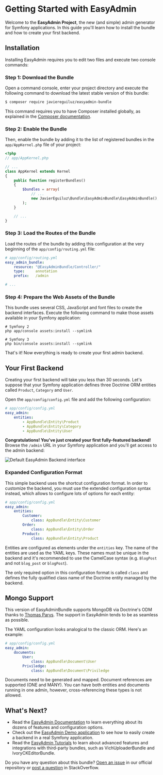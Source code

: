 Getting Started with EasyAdmin
==============================

Welcome to the **EasyAdmin Project**, the new (and simple) admin generator for
Symfony applications. In this guide you'll learn how to install the bundle and
how to create your first backend.

Installation
------------

Installing EasyAdmin requires you to edit two files and execute two console
commands:

### Step 1: Download the Bundle

Open a command console, enter your project directory and execute the
following command to download the latest stable version of this bundle:

```bash
$ composer require javiereguiluz/easyadmin-bundle
```

This command requires you to have Composer installed globally, as explained
in the [Composer documentation](https://getcomposer.org/doc/00-intro.md).

### Step 2: Enable the Bundle

Then, enable the bundle by adding it to the list of registered bundles in the
`app/AppKernel.php` file of your project:

```php
<?php
// app/AppKernel.php

// ...
class AppKernel extends Kernel
{
    public function registerBundles()
    {
        $bundles = array(
            // ...
            new JavierEguiluz\Bundle\EasyAdminBundle\EasyAdminBundle(),
        );
    }

    // ...
}
```

### Step 3: Load the Routes of the Bundle

Load the routes of the bundle by adding this configuration at the very beginning
of the `app/config/routing.yml` file:

```yaml
# app/config/routing.yml
easy_admin_bundle:
    resource: "@EasyAdminBundle/Controller/"
    type:     annotation
    prefix:   /admin

# ...
```

### Step 4: Prepare the Web Assets of the Bundle

This bundle uses several CSS, JavaScript and font files to create the backend
interfaces. Execute the following command to make those assets available in your
Symfony application:

```cli
# Symfony 2
php app/console assets:install --symlink

# Symfony 3
php bin/console assets:install --symlink
```

That's it! Now everything is ready to create your first admin backend.

Your First Backend
------------------

Creating your first backend will take you less than 30 seconds. Let's suppose
that your Symfony application defines three Doctrine ORM entities called
`Product`, `Category` and `User`.

Open the `app/config/config.yml` file and add the following configuration:

```yaml
# app/config/config.yml
easy_admin:
    entities:
        - AppBundle\Entity\Product
        - AppBundle\Entity\Category
        - AppBundle\Entity\User
```

**Congratulations! You've just created your first fully-featured backend!**
Browse the `/admin` URL in your Symfony application and you'll get access to
the admin backend:

![Default EasyAdmin Backend interface](https://raw.githubusercontent.com/javiereguiluz/EasyAdminBundle/master/Resources/doc/images/easyadmin-default-backend.png)

### Expanded Configuration Format

This simple backend uses the shortcut configuration format. In order to
customize the backend, you must use the extended configuration syntax instead,
which allows to configure lots of options for each entity:

```yaml
# app/config/config.yml
easy_admin:
    entities:
        Customer:
            class: AppBundle\Entity\Customer
        Order:
            class: AppBundle\Entity\Order
        Product:
            class: AppBundle\Entity\Product
```

Entities are configured as elements under the `entities` key. The name of the
entities are used as the YAML keys. These names must be unique in the backend
and it's recommended to use the CamelCase syntax (e.g. `BlogPost` and not
`blog_post` or `blogPost`).

The only required option in this configuration format is called `class` and
defines the fully qualified class name of the Doctrine entity managed by the
backend.

Mongo Support
-------------

This version of EasyAdminBundle supports MongoDB via Doctrine's ODM thanks to
[Thomas Parys](http://github.com/wwsh). The support in EasyAdmin tends to be
as seamless as possible.

The YAML configuration looks analogical to the classic ORM. Here's an example:

```yaml
# app/config/config.yml
easy_admin:
    documents:
        User:
            class: AppBundle\Document\User
        Priviledge:
            class: AppBundle\Document\Priviledge
```

Documents need to be generated and mapped. Document references are supported
(ONE and MANY). You can have both entities and documents running in one admin,
however, cross-referencing these types is not allowed.


What's Next?
------------

  * Read the [EasyAdmin Documentation][1] to learn everything about its dozens
    of features and configuration options.
  * Check out the [EasyAdmin Demo application][2] to see how to easily create a
    backend in a real Symfony application.
  * Read the [EasyAdmin Tutorials][3] to learn about advanced features and
    integrations with third-party bundles, such as VichUploaderBundle and
    IvoryCKEditorBundle.

Do you have any question about this bundle? [Open an issue][4] in our official
repository or [post a question][5] in StackOverflow.

[1]: ./book/1-general-configuration.md
[2]: https://github.com/javiereguiluz/easy-admin-demo
[3]: ./tutorials/
[4]: https://github.com/javiereguiluz/EasyAdminBundle/issues
[5]: http://stackoverflow.com/questions/tagged/symfony2-easyadmin
